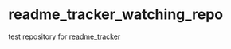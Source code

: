 readme_tracker_watching_repo
==========================

test repository for [readme_tracker](https://github.com/willnet/readme_tracker)
